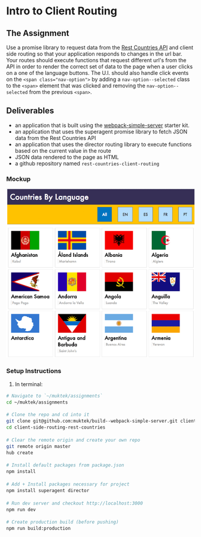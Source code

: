 # Intro to Client Routing

## The Assignment

Use a promise library to request data from the [Rest Countries API](https://restcountries.eu/) and client side routing so that your application responds to changes in the url bar. Your routes should execute functions that request different url's from the API in order to render the correct set of data to the page when a user clicks on a one of the language buttons. The U.I. should also handle click events on the `<span class="nav-option">` by adding a `nav-option--selected` class to the `<span>` element that was clicked and removing the `nav-option--selected` from the previous `<span>`.


## Deliverables
- an application that is built using the [webpack-simple-server](https://github.com/muktek/build--webpack-simple-server) starter kit.
- an application that uses the superagent promise library to fetch JSON data from the Rest Countries API
- an application that uses the director routing library to execute functions based on the current value in the route
- JSON data rendered to the page as HTML
- a github repository named `rest-countries-client-routing`


### Mockup
![demo](./mockups/js-routing-demo.gif)


### Setup Instructions

1. In terminal:
```sh
# Navigate to `~/muktek/assignments`
cd ~/muktek/assignments

# Clone the repo and cd into it
git clone git@github.com:muktek/build--webpack-simple-server.git client-side-routing-rest-countries
cd client-side-routing-rest-countries

# Clear the remote origin and create your own repo
git remote origin master
hub create

# Install default packages from package.json
npm install

# Add + Install packages necessary for project
npm install superagent director

# Run dev server and checkout http://localhost:3000
npm run dev

# Create production build (before pushing)
npm run build:production
```
